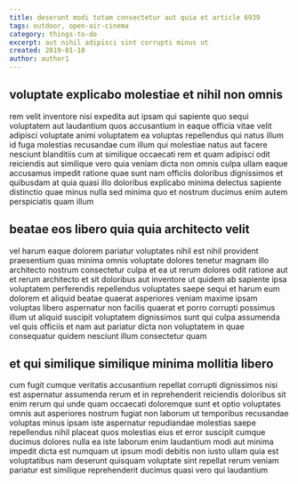 ```yaml
---
title: deserunt modi totam consectetur aut quia et article 6939
tags: outdoor, open-air-cinema
category: things-to-do
excerpt: aut nihil adipisci sint corrupti minus ut
created: 2019-01-10
author: author1
---
```


## voluptate explicabo molestiae et nihil non omnis

rem velit inventore nisi expedita aut ipsam qui sapiente quo sequi voluptatem aut laudantium quos accusantium in eaque officia vitae velit adipisci voluptate animi voluptatem ea voluptas repellendus qui natus illum id fuga molestias recusandae cum illum qui molestiae natus aut facere nesciunt blanditiis cum at similique occaecati rem et quam adipisci odit reiciendis aut similique vero quia veniam dicta non omnis culpa ullam eaque accusamus impedit ratione quae sunt nam officiis doloribus dignissimos et quibusdam at quia quasi illo doloribus explicabo minima delectus sapiente distinctio quae minus nulla sed minima quo et nostrum ducimus enim autem perspiciatis quam illum

## beatae eos libero quia quia architecto velit

vel harum eaque dolorem pariatur voluptates nihil est nihil provident praesentium quas minima omnis voluptate dolores tenetur magnam illo architecto nostrum consectetur culpa et ea ut rerum dolores odit ratione aut et rerum architecto et sit doloribus aut inventore ut quidem ab sapiente ipsa voluptatem perferendis repellendus voluptates saepe sequi et harum eum dolorem et aliquid beatae quaerat asperiores veniam maxime ipsam voluptas libero aspernatur non facilis quaerat et porro corrupti possimus illum ut aliquid suscipit voluptatem dignissimos sunt qui culpa assumenda vel quis officiis et nam aut pariatur dicta non voluptatem in quae consequatur quidem nesciunt illum consectetur quam

## et qui similique similique minima mollitia libero

cum fugit cumque veritatis accusantium repellat corrupti dignissimos nisi est aspernatur assumenda rerum et in reprehenderit reiciendis doloribus sit enim rerum qui unde quam occaecati doloremque sunt et optio voluptates omnis aut asperiores nostrum fugiat non laborum ut temporibus recusandae voluptas minus ipsam iste aspernatur repudiandae molestias saepe repellendus nihil placeat quos molestias eius et error suscipit cumque ducimus dolores nulla ea iste laborum enim laudantium modi aut minima impedit dicta est numquam ut ipsum modi debitis non iusto ullam quia est voluptatibus nam deserunt quisquam voluptate sint repellat rerum veniam pariatur est similique reprehenderit ducimus quasi vero qui laudantium
